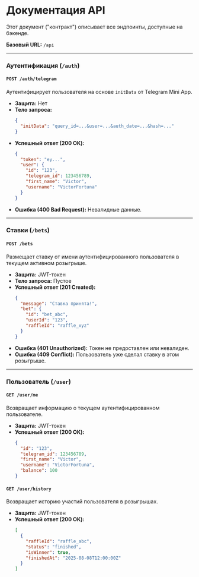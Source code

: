 # Документация API

Этот документ ("контракт") описывает все эндпоинты, доступные на бэкенде.

**Базовый URL:** `/api`

---

### Аутентификация (`/auth`)

#### `POST /auth/telegram`
Аутентифицирует пользователя на основе `initData` от Telegram Mini App.
*   **Защита:** Нет
*   **Тело запроса:**
    ```json
    {
      "initData": "query_id=...&user=...&auth_date=...&hash=..."
    }
    ```
*   **Успешный ответ (200 OK):**
    ```json
    {
      "token": "ey...",
      "user": {
        "id": "123",
        "telegram_id": 123456789,
        "first_name": "Victor",
        "username": "VictorFortuna"
      }
    }
    ```
*   **Ошибка (400 Bad Request):** Невалидные данные.

---

### Ставки (`/bets`)

#### `POST /bets`
Размещает ставку от имени аутентифицированного пользователя в текущем активном розыгрыше.
*   **Защита:** JWT-токен
*   **Тело запроса:** Пустое
*   **Успешный ответ (201 Created):**
    ```json
    {
      "message": "Ставка принята!",
      "bet": {
        "id": "bet_abc",
        "userId": "123",
        "raffleId": "raffle_xyz"
      }
    }
    ```
*   **Ошибка (401 Unauthorized):** Токен не предоставлен или невалиден.
*   **Ошибка (409 Conflict):** Пользователь уже сделал ставку в этом розыгрыше.

---

### Пользователь (`/user`)

#### `GET /user/me`
Возвращает информацию о текущем аутентифицированном пользователе.
*   **Защита:** JWT-токен
*   **Успешный ответ (200 OK):**
    ```json
    {
      "id": "123",
      "telegram_id": 123456789,
      "first_name": "Victor",
      "username": "VictorFortuna",
      "balance": 100
    }
    ```

#### `GET /user/history`
Возвращает историю участий пользователя в розыгрышах.
*   **Защита:** JWT-токен
*   **Успешный ответ (200 OK):**
    ```json
    [
      {
        "raffleId": "raffle_abc",
        "status": "finished",
        "isWinner": true,
        "finishedAt": "2025-08-08T12:00:00Z"
      }
    ]
    ```